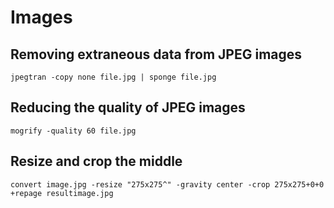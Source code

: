 # Images

## Removing extraneous data from JPEG images

    jpegtran -copy none file.jpg | sponge file.jpg

## Reducing the quality of JPEG images

    mogrify -quality 60 file.jpg

## Resize and crop the middle

    convert image.jpg -resize "275x275^" -gravity center -crop 275x275+0+0 +repage resultimage.jpg
